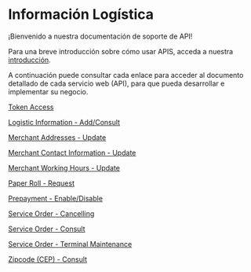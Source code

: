 
# Información Logística

¡Bienvenido a nuestra documentación de soporte de API!

Para una breve introducción sobre cómo usar APIS, acceda a nuestra [introducción](?path=docs/español/banworks/APIs-Introduction.md).

A continuación puede consultar cada enlace para acceder al documento detallado de cada servicio web (API), para que pueda desarrollar e implementar su negocio.

[Token Access](../api/?type=post&path=/token/)

[Logistic Information - Add/Consult](../api/?type=post&path=/bwa/dados-logistica/)

[Merchant Addresses - Update](../api/?type=post&path=/bwa/wsm/merchantinformation/address/updateAddress/)

[Merchant Contact Information - Update](../api/?type=post&path=/bwa/wsm/merchantinformation/contact/updateContactInformation/)

[Merchant Working Hours - Update](../api/?type=post&path=/bwa/wsm/merchantinformation/workingHours/updateWorkingHours/)

[Paper Roll - Request](../api/?type=get&path=/bwa/solicitabobina/{instituicao}/{merchant}/{logico})

[Prepayment - Enable/Disable](../api/?type=post&path=/bwa/wsm/fundingtools/prepayFlag/updatePrepayFlag/)

[Service Order - Cancelling](../api/?type=post&path=/bwa/wsm/devicerequest/canceloperation/processCancelOperationRequest)

[Service Order - Consult](../api/?type=get&path=bwa/consultaos/{instituicao}/{numeroMerchant})

[Service Order - Terminal Maintenance](../api/?type=post&path=/bwa/wsm/fundingtools/prepayFlag/updatePrepayFlag/)

[Zipcode (CEP) - Consult](../api/?type=get&path=/bwa/cep-service/cep/{cep})

